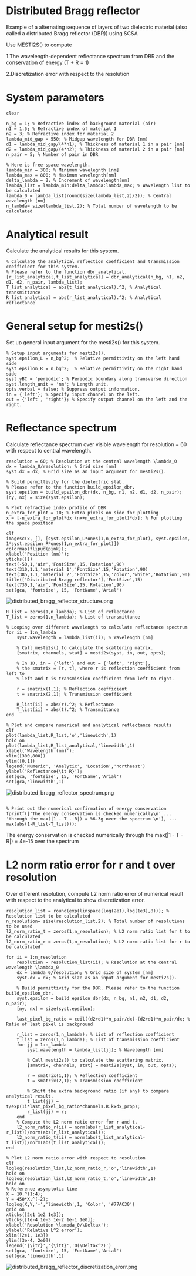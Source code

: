 # Distributed Bragg reflector


Example of a alternating sequence of layers of two dielectric material (also called a distributed Bragg reflector (DBR)) using SCSA 




Use MESTI2S() to compute 



1.The wavelength-dependent reflectance spectrum from DBR and the conservation of energy (T + R = 1)

2.Discretization error with respect to the resolution




# System parameters

```matlab:Code
clear

n_bg = 1; % Refractive index of background material (air)
n1 = 1.5; % Refractive index of material 1
n2 = 3; % Refractive index for material 2
lambda_mid_gap = 550; % Midgap wavelength for DBR [nm]
d1 = lambda_mid_gap/(4*n1); % Thickness of material 1 in a pair [nm]
d2 = lambda_mid_gap/(4*n2); % Thickness of material 2 in a pair [nm]
n_pair = 5; % Number of pair in DBR

% Here is free-space wavelength.
lambda_min = 300; % Minimum wavelegnth [nm]
lambda_max = 800; % Maximum wavelegnth[nm]
delta_lambda = 2; % Increment of wavelength[nm]
lambda_list = lambda_min:delta_lambda:lambda_max; % Wavelength list to be calculated
lambda_0 = lambda_list(round(size(lambda_list,2)/2)); % Central wavelength [nm]
n_lambda= size(lambda_list,2); % Total number of wavelength to be calculated
```

# Analytical result


Calculate the analytical results for this system. 



```matlab:Code
% Calculate the analytical reflection coefficient and transmission coefficient for this system. 
% Please refer to the function dbr_analytical.
[r_list_analytical,t_list_analytical] = dbr_analytical(n_bg, n1, n2, d1, d2, n_pair, lambda_list);
T_list_analytical = abs(t_list_analytical).^2; % Analytical transmittance
R_list_analytical = abs(r_list_analytical).^2; % Analytical reflectance
```

# General setup for mesti2s()


Set up general input argument for the mesti2s() for this system.



```matlab:Code
% Setup input arguments for mesti2s(). 
syst.epsilon_L = n_bg^2;  % Relative permittivity on the left hand side
syst.epsilon_R = n_bg^2;  % Relative permittivity on the right hand side
syst.yBC = 'periodic'; % Periodic boundary along transverse direction
syst.length_unit = 'nm'; % Length unit.
opts.verbal = false; % Suppress output information.
in = {'left'}; % Specify input channel on the left.
out = {'left', 'right'}; % Specify output channel on the left and the right.
```

# Reflectance spectrum


Calculate reflectance spectrum over visible wavelength for resolution = 60 with respect to central wavelength.



```matlab:Code
resolution = 60; % Resolution at the central wavelength \lambda_0
dx = lambda_0/resolution; % Grid size [nm]
syst.dx = dx; % Grid size as an input argument for mesti2s().

% Build permittivity for the dielectric slab. 
% Please refer to the function build_epsilon_dbr.
syst.epsilon = build_epsilon_dbr(dx, n_bg, n1, n2, d1, d2, n_pair);
[ny, nx] = size(syst.epsilon);

% Plot refractive index profile of DBR
n_extra_for_plot = 10; % Extra pixels on side for plotting
x = [-n_extra_for_plot*dx (nx+n_extra_for_plot)*dx]; % For plotting the space position

clf
imagesc(x, [], [syst.epsilon_L*ones(1,n_extra_for_plot), syst.epsilon, 1*syst.epsilon_R*ones(1,n_extra_for_plot)])
colormap(flipud(pink));
xlabel('Position (nm)');
yticks([])
text(-50,1,'air','FontSize',15,'Rotation',90)
text(310,1.1,'material 1','FontSize',15,'Rotation',90)
text(385,1.1,'material 2','FontSize',15,'color','white','Rotation',90)
title(['Distributed Bragg reflector'],'FontSize',15)
text(730,1,'air','FontSize',15,'Rotation',90)
set(gca, 'fontsize', 15, 'FontName','Arial')
```


![distributed_bragg_reflector_structure.png](distributed_bragg_reflector_structure.png)


```matlab:Code
R_list = zeros(1,n_lambda); % List of reflectance
T_list = zeros(1,n_lambda); % List of transmittance

% Looping over different wavelength to calculate reflectance spectrum    
for ii = 1:n_lambda
    syst.wavelength = lambda_list(ii); % Wavelength [nm]

    % Call mesti2s() to calculate the scattering matrix.
    [smatrix, channels, stat] = mesti2s(syst, in, out, opts);

    % In 1D, in = {'left'} and out = {'left', 'right'},
    % the smatrix = [r, t], where r is reflection coefficient from left to
    % left and t is transmission coefficient from left to right.

    r = smatrix(1,1); % Reflection coefficient
    t = smatrix(2,1); % Transmission coefficient

    R_list(ii) = abs(r).^2; % Reflectance
    T_list(ii) = abs(t).^2; % Transmittance
end

% Plot and compare numerical and analytical reflectance results
clf
plot(lambda_list,R_list,'o','linewidth',1)
hold on
plot(lambda_list,R_list_analytical,'linewidth',1)
xlabel('Wavelength (nm)');
xlim([300,800])
ylim([0,1])
legend('Numeric', 'Analytic', 'Location','northeast')
ylabel('Reflectance{\it R}');
set(gca, 'fontsize', 15, 'FontName','Arial')
set(gca,'linewidth',1)
```


![distributed_bragg_reflector_spectrum.png](distributed_bragg_reflector_spectrum.png)


```matlab:Code

% Print out the numerical confirmation of energy conservation
fprintf(['The energy conservation is checked numerically\n' ...
'through the max(|1 - T - R|) = %6.3g over the spectrum \n'], ...
max(abs(1-R_list-T_list)));
```

The energy conservation is checked numerically
through the max(|1 - T - R|) =  4e-15 over the spectrum

# L2 norm ratio error for r and t over resolution


Over different resolution, compute L2 norm ratio error of numerical result with respect to the analytical to show discretization error.



```matlab:Code
resolution_list = round(exp(linspace(log(2e1),log(1e3),8))); % Resolution list to be calculated
n_resolution= size(resolution_list,2); % Total number of resolutions to be used
l2_norm_ratio_t = zeros(1,n_resolution); % L2 norm ratio list for t to be calculated
l2_norm_ratio_r = zeros(1,n_resolution); % L2 norm ratio list for r to be calculated

for ii = 1:n_resolution
    resolution = resolution_list(ii); % Resolution at the central wavelength \lambda_0
    dx = lambda_0/resolution; % Grid size of system [nm]
    syst.dx = dx; % Grid size as an input argument for mesti2s().
    
    % Build permittivity for the DBR. Please refer to the function build_epsilon_dbr.
    syst.epsilon = build_epsilon_dbr(dx, n_bg, n1, n2, d1, d2, n_pair);
    [ny, nx] = size(syst.epsilon);

    last_pixel_bg_ratio = ceil((d2+d1)*n_pair/dx)-(d2+d1)*n_pair/dx; % Ratio of last pixel is background

    r_list = zeros(1,n_lambda); % List of reflection coefficient
    t_list = zeros(1,n_lambda); % List of transmission coefficient
    for jj = 1:n_lambda
        syst.wavelength = lambda_list(jj); % Wavelength [nm]
    
        % Call mesti2s() to calculate the scattering matrix.
        [smatrix, channels, stat] = mesti2s(syst, in, out, opts);
    
        r = smatrix(1,1); % Reflection coefficient
        t = smatrix(2,1); % Transmission coefficient

        % Shift the extra background ratio (if any) to compare analytical result.
        t_list(jj) = t/exp(1i*last_pixel_bg_ratio*channels.R.kxdx_prop); 
        r_list(jj) = r;
    end
    % Compute the L2 norm ratio error for r and t.
    l2_norm_ratio_r(ii) = norm(abs(r_list_analytical-r_list))/norm(abs(r_list_analytical));
    l2_norm_ratio_t(ii) = norm(abs(t_list_analytical-t_list))/norm(abs(t_list_analytical));
end

% Plot L2 norm ratio error with respect to resolution
clf
loglog(resolution_list,l2_norm_ratio_r,'o','linewidth',1)
hold on
loglog(resolution_list,l2_norm_ratio_t,'o','linewidth',1)
hold on
% Reference asymptotic line
X = 10.^(1:4);
Y = 450*X.^(-2);
loglog(X,Y,'-','linewidth',1, 'Color', '#77AC30')
grid on
xticks([2e1 1e2 1e3]);
yticks([1e-4 1e-3 1e-2 1e-1 1e0]);
xlabel('Resolution \lambda_0/\Deltax');
ylabel('Relative L^2 error');
xlim([2e1, 1e3])
ylim([3e-4, 2e0])
legend('{\itr}','{\itt}','O(\Deltax^2)')
set(gca, 'fontsize', 15, 'FontName','Arial')
set(gca,'linewidth',1)
```


![distributed_bragg_reflector_discretization_erorr.png](distributed_bragg_reflector_discretization_erorr.png)

